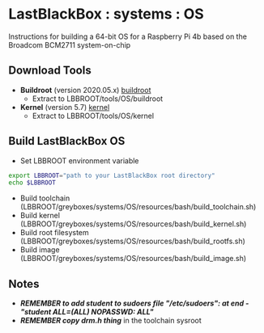 # LastBlackBox : systems : OS

Instructions for building a 64-bit OS for a Raspberry Pi 4b based on the Broadcom BCM2711 system-on-chip

## Download Tools

- **Buildroot** (version 2020.05.x) [buildroot](https://github.com/buildroot/buildroot/tree/2020.05.x)
  - Extract to LBBROOT/tools/OS/buildroot
- **Kernel** (version 5.7) [kernel](https://github.com/raspberrypi/linux/tree/rpi-5.7.y)
  - Extract to LBBROOT/tools/OS/kernel

## Build LastBlackBox OS

- Set LBBROOT environment variable

```bash
export LBBROOT="path to your LastBlackBox root directory"
echo $LBBROOT
```

- Build toolchain (LBBROOT/greyboxes/systems/OS/resources/bash/build_toolchain.sh)
- Build kernel (LBBROOT/greyboxes/systems/OS/resources/bash/build_kernel.sh)
- Build root filesystem (LBBROOT/greyboxes/systems/OS/resources/bash/build_rootfs.sh)
- Build image (LBBROOT/greyboxes/systems/OS/resources/bash/build_image.sh)

## Notes

- ***REMEMBER to add student to sudoers file "/etc/sudoers": at end - "student  ALL=(ALL) NOPASSWD: ALL"***
- ***REMEMBER copy drm.h thing*** in the toolchain sysroot
